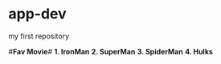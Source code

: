 # app-dev
my first repository

#**Fav Movie**#
**1. IronMan**
**2. SuperMan**
**3. SpiderMan**
**4. Hulks**
